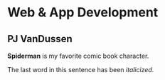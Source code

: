 # Web & App Development
## PJ VanDussen


**Spiderman** is my favorite comic book character.

The last word in this sentence has been *italicized*.
